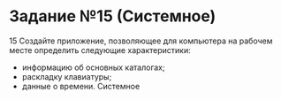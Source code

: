 # Задание №15 (Системное)
15	Создайте приложение, позволяющее для компьютера на рабочем месте определить следующие характеристики:
+	информацию об основных каталогах;
+	раскладку клавиатуры;
+	данные о времени.	Системное
